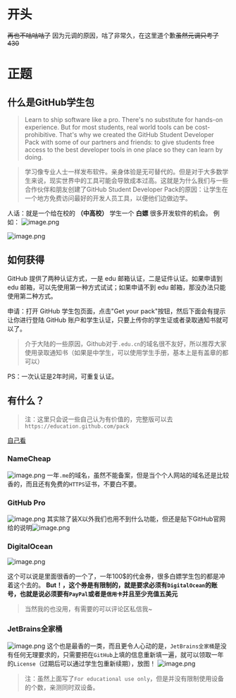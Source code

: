 # 开头
~~再也不咕咕咕了~~
因为元调的原因，咕了非常久，在这里道个歉~~虽然元调只考了430~~
# 正题
## 什么是GitHub学生包
> Learn to ship software like a pro. There's no substitute for hands-on experience. But for most students, real world tools can be cost-prohibitive. That's why we created the GitHub Student Developer Pack with some of our partners and friends: to give students free access to the best developer tools in one place so they can learn by doing.

> 学习像专业人士一样发布软件。亲身体验是无可替代的。但是对于大多数学生来说，现实世界中的工具可能会导致成本过高。这就是为什么我们与一些合作伙伴和朋友创建了GitHub Student Developer Pack的原因：让学生在一个地方免费访问最好的开发人员工具，以便他们边做边学。

人话：就是一个给在校的 **（中高校）** 学生一个 **白嫖** 很多开发软件的机会。
例如：
![image.png](https://cdn.jsdelivr.net/gh/ZC-TigerRoot/image/usr/uploads/2021/01/2887390162.png)

![image.png](https://cdn.jsdelivr.net/gh/ZC-TigerRoot/image/usr/uploads/2021/01/2028119683.png)

## 如何获得
GitHub 提供了两种认证方式，一是 edu 邮箱认证，二是证件认证。如果申请到 edu 邮箱，可以先使用第一种方式试试；如果申请不到 edu 邮箱，那没办法只能使用第二种方式。

申请：打开 GitHub 学生包页面，点击"Get your pack"按钮，然后下面会有提示让你进行登陆 GitHub 账户和学生认证，只要上传你的学生证或者录取通知书就可以了。

> 介于大陆的一些原因，Github对于`.edu.cn`的域名很不友好，所以推荐大家使用录取通知书（如果是中学生，可以使用学生手册，基本上是有盖章的都可以）

PS：一次认证是2年时间，可重复认证。

## 有什么？
> 注：这里只会说一些自己认为有价值的，完整版可以去`https://education.github.com/pack`


[自己看](https://education.github.com/pack)
### NameCheap
![image.png](https://cdn.jsdelivr.net/gh/ZC-TigerRoot/image/usr/uploads/2021/01/1699007807.png)
一年`.me`的域名，虽然不能备案，但是当个个人网站的域名还是比较香的，而且还有免费的`HTTPS`证书，不要白不要。

### GitHub Pro
![image.png](https://cdn.jsdelivr.net/gh/ZC-TigerRoot/image/usr/uploads/2021/01/2995126222.png)
其实除了装X以外我们也用不到什么功能，但还是贴下GitHub官网给的说明![image.png](https://cdn.jsdelivr.net/gh/ZC-TigerRoot/image/usr/uploads/2021/01/779920236.png)

### DigitalOcean
![image.png](https://cdn.jsdelivr.net/gh/ZC-TigerRoot/image/usr/uploads/2021/01/2876978359.png)

这个可以说是里面很香的一个了，一年100$的代金券，很多白嫖学生包的都是冲着这个去的。 **But！，这个券是有限制的，就是要求必须有`DigitalOcean`的账号，也就是说必须要有`PayPal`或者是`信用卡`并且至少充值五美元**
> 当然我的也没用，有需要的可以评论区私信我~

### JetBrains全家桶
![image.png](https://cdn.jsdelivr.net/gh/ZC-TigerRoot/image/usr/uploads/2021/01/1508856137.png)
这个也是最香的一类，而且更令人心动的是，`JetBrains全家桶`是没有任何无理要求的，只需要把在`GitHub`上填的信息重新填一遍，就可以领取一年的`License`（过期后可以通过学生包重新续期），放图！
![image.png](https://cdn.jsdelivr.net/gh/ZC-TigerRoot/image/usr/uploads/2021/01/715326924.png)

>注：虽然上面写了`For educational use only`，但是并没有限制使用设备的个数，亲测同时双设备。

